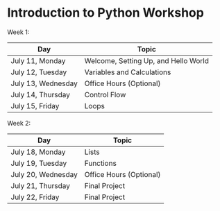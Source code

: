 # Introduction to Python Workshop

Week 1:

| Day      | Topic       | 
| ----------- | ----------- |
| July 11, Monday | Welcome, Setting Up, and Hello World |
| July 12, Tuesday | Variables and Calculations |
| July 13, Wednesday | Office Hours (Optional) |
| July 14, Thursday | Control Flow |
| July 15, Friday | Loops |

Week 2:

| Day      | Topic       | 
| ----------- | ----------- |
| July 18, Monday | Lists |
| July 19, Tuesday | Functions |
| July 20, Wednesday | Office Hours (Optional) |
| July 21, Thursday | Final Project |
| July 22, Friday | Final Project |
